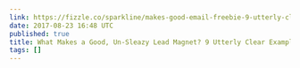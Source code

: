 ```yaml
---
link: https://fizzle.co/sparkline/makes-good-email-freebie-9-utterly-clear-examples
date: 2017-08-23 16:48 UTC
published: true
title: What Makes a Good, Un-Sleazy Lead Magnet? 9 Utterly Clear Examples
tags: []
---
```



